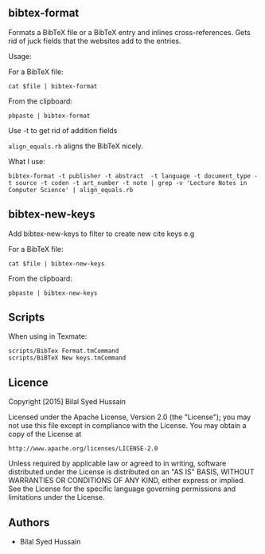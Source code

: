 bibtex-format
------------

Formats a BibTeX file or a BibTeX entry and inlines cross-references.
Gets rid of juck fields that the websites add to the entries.

Usage:

For a BibTeX file:

	cat $file | bibtex-format

From the clipboard:

	pbpaste | bibtex-format

Use -t <field> to get rid of addition fields

`align_equals.rb`  aligns the BibTeX nicely.

What I use:

```
bibtex-format -t publisher -t abstract  -t language -t document_type -t source -t coden -t art_number -t note | grep -v 'Lecture Notes in Computer Science' | align_equals.rb
```


bibtex-new-keys
---------------

Add bibtex-new-keys to filter to create new cite keys e.g

For a BibTeX file:

	cat $file | bibtex-new-keys

From the clipboard:

	pbpaste | bibtex-new-keys


Scripts
-------

When using in Texmate:

	scripts/BibTex Format.tmCommand
	scripts/BiBTeX New keys.tmCommand


Licence
-------

Copyright [2015] Bilal Syed Hussain

Licensed under the Apache License, Version 2.0 (the "License");
you may not use this file except in compliance with the License.
You may obtain a copy of the License at

    http://www.apache.org/licenses/LICENSE-2.0

Unless required by applicable law or agreed to in writing, software
distributed under the License is distributed on an "AS IS" BASIS,
WITHOUT WARRANTIES OR CONDITIONS OF ANY KIND, either express or implied.
See the License for the specific language governing permissions and
limitations under the License.


Authors
-------
* Bilal Syed Hussain

